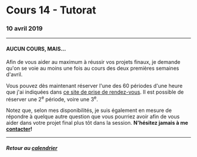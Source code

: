# Cours 14 - Tutorat

### 10 avril 2019

-----

#### AUCUN COURS, MAIS… 

Afin de vous aider au maximum à réussir vos projets finaux, je demande qu'on se voie au moins une fois au cours des deux premières semaines d'avril.

Vous pouvez dès maintenant réserver l'une des 60 périodes d'une heure que j'ai indiquées dans [ce site de prise de rendez-vous](https://taemio-free.10to8.com). Il est possible de réserver une 2<sup>e</sup> période, voire une 3<sup>e</sup>.

Notez que, selon mes disponibilités, je suis également en mesure de répondre à quelque autre question que vous pourriez avoir afin de vous aider dans votre projet final plus tôt dans la session. **N'hésitez jamais à me [contacter](mailto:roy.jean-hugues@uqam.ca?Subject=Yo)!**

-----

##### Retour au [calendrier](/calendrier.md)
